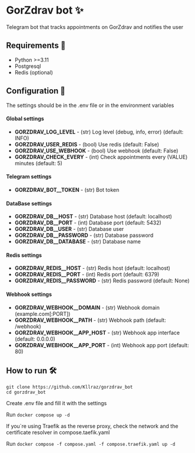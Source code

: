 # GorZdrav bot :sparkles:

Telegram bot that tracks appointments on GorZdrav and notifies the user

## Requirements :memo:
* Python >=3.11
* Postgresql
* Redis (optional)

## Configuration :wrench:
The settings should be in the .env file or in the environment variables

#### Global settings
* **GORZDRAV_LOG_LEVEL** - (str) Log level (debug, info, error) (default: INFO)
* **GORZDRAV_USER_REDIS** - (bool) Use redis (default: False)
* **GORZDRAV_USE_WEBHOOK** - (bool) Use webhook (default: False)
* **GORZDRAV_CHECK_EVERY** - (int) Check appointments every (VALUE) minutes (default: 5)

#### Telegram settings
* **GORZDRAV_BOT__TOKEN** - (str) Bot token

#### DataBase settings
* **GORZDRAV_DB__HOST** - (str) Database host (default: localhost)
* **GORZDRAV_DB__PORT** - (int) Database port (default: 5432)
* **GORZDRAV_DB__USER** - (str) Database user
* **GORZDRAV_DB__PASSWORD** - (str) Database password
* **GORZDRAV_DB__DATABASE** - (str) Database name

#### Redis settings
* **GORZDRAV_REDIS__HOST** - (str) Redis host (default: localhost)
* **GORZDRAV_REDIS__PORT** - (int) Redis port (default: 6379)
* **GORZDRAV_REDIS__PASSWORD** - (str) Redis password (default: None)

#### Webhook settings
* **GORZDRAV_WEBHOOK__DOMAIN** - (str) Webhook domain (example.com[:PORT])
* **GORZDRAV_WEBHOOK__PATH** - (str) Webhook path (default: /webhook)
* **GORZDRAV_WEBHOOK__APP_HOST** - (str) Webhook app interface (default: 0.0.0.0)
* **GORZDRAV_WEBHOOK__APP_PORT** - (int) Webhook app port (default: 80)

## How to run :hammer_and_wrench:
```
git clone https://github.com/Kllraz/gorzdrav_bot
cd gorzdrav_bot
```

Create .env file and fill it with the settings

Run `docker compose up -d`

If you`re using Traefik as the reverse proxy, check the network and the certificate resolver in compose.taefik.yaml

Run `docker compose -f compose.yaml -f compose.traefik.yaml up -d`